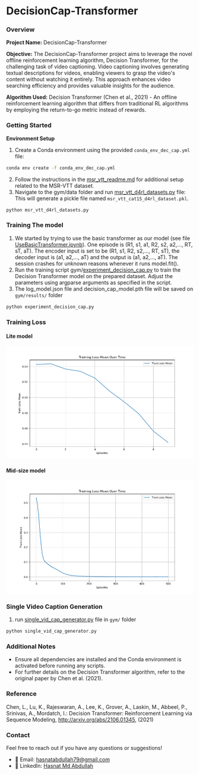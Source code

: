# DecisionCap-Transformer 

### Overview
**Project Name:** DecisionCap-Transformer

**Objective:** The DecisionCap-Transformer project aims to leverage the novel offline reinforcement learning algorithm, Decision Transformer, for the challenging task of video captioning. Video captioning involves generating textual descriptions for videos, enabling viewers to grasp the video's content without watching it entirely. This approach enhances video searching efficiency and provides valuable insights for the audience.

**Algorithm Used:** Decision Transformer (Chen et al., 2021) - An offline reinforcement learning algorithm that differs from traditional RL algorithms by employing the return-to-go metric instead of rewards.

### Getting Started
**Environment Setup**

1. Create a Conda environment using the provided `conda_env_dec_cap.yml` file:
```bash 
conda env create -f conda_env_dec_cap.yml
```
2. Follow the instructions in the [msr_vtt_readme.md](data_msr_vtt%2Fmsr_vtt_readme.md) for additional setup related to the MSR-VTT dataset.
3. Navigate to the gym/data folder and run [msr_vtt_d4rl_datasets.py](gym%2Fdata%2Fmsr_vtt_d4rl_datasets.py) file:
This will generate a pickle file named `msr_vtt_cat15_d4rl_dataset.pkl`.
```bash 
python msr_vtt_d4rl_datasets.py
```

### Training The model 
1. We started by trying to use the basic transformer as our model (see file [UseBasicTransformer.ipynb](UseBasicTransformer.ipynb)). One episode is (R1, s1, a1, R2, s2, a2,..., RT, sT, aT). The encoder input is set to be (R1, s1, R2, s2,..., RT, sT), the decoder input is (a1, a2,..., aT) and the output is (a1, a2,..., aT). The session crashes for unknown reasons whenever it runs model.fit().
2. Run the training script gym/[experiment_decision_cap.py](gym%2Fexperiment_decision_cap.py) to train the Decision Transformer model on the prepared dataset. Adjust the parameters using argparse arguments as specified in the script.
3. The log_model.json file and decision_cap_model.pth file will be saved on `gym/results/` folder
```bash
python experiment_decision_cap.py
```

### Training Loss
#### Lite model 
![train_loss_mean_plot.png](gym%2Fresults%2Ftrain_loss_mean_plot.png)
#### Mid-size model
![train_loss_mean_plot_mid.png](gym%2Fresults%2Ftrain_loss_mean_plot_mid.png)
### Single Video Caption Generation
1. run [single_vid_cap_generator.py](gym%2Fsingle_vid_cap_generator.py) file in `gym/` folder 
```bash
python single_vid_cap_generator.py
```
### Additional Notes
- Ensure all dependencies are installed and the Conda environment is activated before running any scripts.
- For further details on the Decision Transformer algorithm, refer to the original paper by Chen et al. (2021).

### Reference
Chen, L., Lu, K., Rajeswaran, A., Lee, K., Grover, A., Laskin, M., Abbeel, P., Srinivas, A., Mordatch, I.: Decision Transformer: Reinforcement Learning via Sequence Modeling, http://arxiv.org/abs/2106.01345, (2021)

### Contact
Feel free to reach out if you have any questions or suggestions!
- 📧 Email: hasnatabdullah79@gmail.com
- 💼 LinkedIn: [Hasnat Md Abdullah ](https://www.linkedin.com/in/hasnat-md-abdullah/)